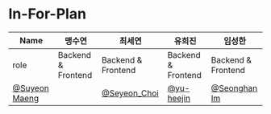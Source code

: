 # In-For-Plan

| Name    |맹수연                                        |최세연                              |유희진                                     |임성한                                    |
| ------- | --------------------------------------------- | ------------------------------------ | --------------------------------------------- | --------------------------------------- |
| role    |Backend & Frontend                 |Backend & Frontend                          |  Backend & Frontend                                |   Backend & Frontend
|[@Suyeon Maeng](https://github.com/maengsuyeon)  |  |[@Seyeon_Choi](https://github.com/barabobBOB)  |[@yu-heejin ](https://github.com/yu-heejin)|[@Seonghan Im](https://github.com/seonghanIm)


